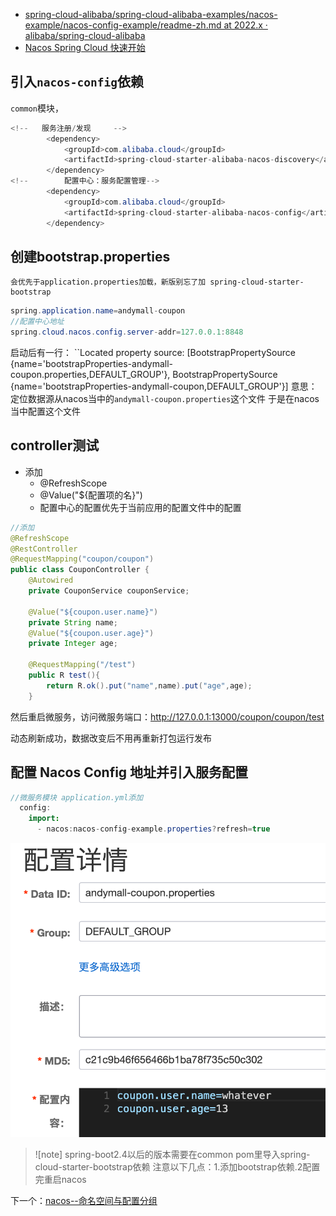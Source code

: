 
- [spring-cloud-alibaba/spring-cloud-alibaba-examples/nacos-example/nacos-config-example/readme-zh.md at 2022.x · alibaba/spring-cloud-alibaba](https://github.com/alibaba/spring-cloud-alibaba/blob/2022.x/spring-cloud-alibaba-examples/nacos-example/nacos-config-example/readme-zh.md)
- [Nacos Spring Cloud 快速开始](https://nacos.io/zh-cn/docs/quick-start-spring-cloud.html)
## 引入`nacos-config`依赖
`common`模块，
```java
<!--   服务注册/发现     -->
        <dependency>
            <groupId>com.alibaba.cloud</groupId>
            <artifactId>spring-cloud-starter-alibaba-nacos-discovery</artifactId>
        </dependency>
<!--        配置中心：服务配置管理-->
        <dependency>
            <groupId>com.alibaba.cloud</groupId>
            <artifactId>spring-cloud-starter-alibaba-nacos-config</artifactId>
        </dependency>
```

## 创建bootstrap.properties
	会优先于application.properties加载，新版别忘了加 spring-cloud-starter-bootstrap
```java
spring.application.name=andymall-coupon
//配置中心地址
spring.cloud.nacos.config.server-addr=127.0.0.1:8848
```

启动后有一行：
	``Located property source: [BootstrapPropertySource {name='bootstrapProperties-andymall-coupon.properties,DEFAULT_GROUP'}, BootstrapPropertySource {name='bootstrapProperties-andymall-coupon,DEFAULT_GROUP'}]
	意思：定位数据源从nacos当中的`andymall-coupon.properties`这个文件
		于是在nacos当中配置这个文件

## controller测试
- 添加
	- @RefreshScope
	- @Value("${配置项的名}")
	- 配置中心的配置优先于当前应用的配置文件中的配置

```java
//添加
@RefreshScope
@RestController
@RequestMapping("coupon/coupon")
public class CouponController {
    @Autowired
    private CouponService couponService;

    @Value("${coupon.user.name}")
    private String name;
    @Value("${coupon.user.age}")
    private Integer age;

    @RequestMapping("/test")
    public R test(){
        return R.ok().put("name",name).put("age",age);
    }
```
然后重启微服务，访问微服务端口：http://127.0.0.1:13000/coupon/coupon/test

动态刷新成功，数据改变后不用再重新打包运行发布
## 配置 Nacos Config 地址并引入服务配置
```java
//微服务模块 application.yml添加
  config:
    import:
      - nacos:nacos-config-example.properties?refresh=true
```

![Pasted image 20231101160650|400](BEFORE/附件/Pasted%20image%2020231101160650.png)

>![note]
>spring-boot2.4以后的版本需要在common pom里导入spring-cloud-starter-bootstrap依赖
>注意以下几点：1.添加bootstrap依赖.2配置完重启nacos

下一个：[nacos--命名空间与配置分组](nacos--命名空间与配置分组.md)